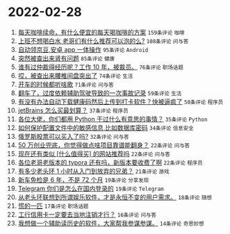 # 2022-02-28

1. [每天咖啡续命，有什么便宜的每天喝咖啡的方案](https://www.v2ex.com/t/836843) `159条评论` `咖啡`
1. [上班不想喝白水 老哥们有什么推荐可以泡的么?](https://www.v2ex.com/t/836844) `108条评论` `问与答`
1. [自动领京豆,安卓 app 一体操作](https://www.v2ex.com/t/836864) `95条评论` `Android`
1. [突然被查出来肾有问题](https://www.v2ex.com/t/836925) `85条评论` `健康`
1. [谁有过仲裁得经历呢？工作 10 年，被裁员。](https://www.v2ex.com/t/836863) `76条评论` `职场话题`
1. [哎，被查出来腰椎间盘突出了](https://www.v2ex.com/t/836810) `74条评论` `生活`
1. [开车的时候都听啥歌](https://www.v2ex.com/t/836876) `71条评论` `问与答`
1. [翻车了，过度依赖辅助驾驶导致的一次事故记录](https://www.v2ex.com/t/836837) `59条评论` `生活`
1. [有没有办法自动下载健康码然后上传到打卡软件？快被逼疯了](https://www.v2ex.com/t/836899) `58条评论` `程序员`
1. [jetBrains 怎么买最划算？](https://www.v2ex.com/t/836918) `37条评论` `程序员`
1. [各位大佬，你们都用 Python 干过什么有意思的事情？](https://www.v2ex.com/t/836875) `35条评论` `Python`
1. [如何保护配置文件中的敏感信息,比如数据库密码](https://www.v2ex.com/t/836944) `34条评论` `信息安全`
1. [俄罗斯股票可以买入了吗?](https://www.v2ex.com/t/836956) `32条评论` `问与答`
1. [50 万创业兜底，你觉得做点啥项目靠谱能翻身？](https://www.v2ex.com/t/836891) `22条评论` `问与答`
1. [现在还有类似 [什么值得买] 的网站推荐吗](https://www.v2ex.com/t/836878) `22条评论` `问与答`
1. [各位老哥老版本的 typora 还有吗，新版本要收费了啊](https://www.v2ex.com/t/836813) `22条评论` `程序员`
1. [有多少老头环 1 小时从入门到放弃的兄弟？](https://www.v2ex.com/t/836962) `21条评论` `游戏`
1. [新车免检是 6 年，不是 72 个月](https://www.v2ex.com/t/836973) `19条评论` `分享发现`
1. [Telegram 你们是怎么在国内登录的](https://www.v2ex.com/t/836887) `19条评论` `Telegram`
1. [从老头环联想到所谓娱乐软件，才是永恒不变的用户需求。](https://www.v2ex.com/t/836965) `18条评论` `随想`
1. [慌的一匹](https://www.v2ex.com/t/836971) `17条评论` `职场话题`
1. [工行信用卡一定要去当地注销才行？](https://www.v2ex.com/t/836936) `16条评论` `问与答`
1. [我想做一个辅助读历史的软件，大家帮我参谋参谋。](https://www.v2ex.com/t/836851) `14条评论` `奇思妙想`
